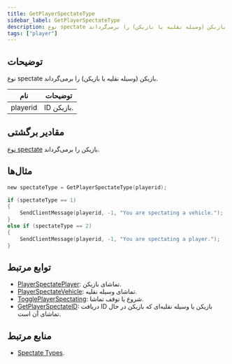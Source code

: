 ```yaml
---
title: GetPlayerSpectateType
sidebar_label: GetPlayerSpectateType
description: نوع spectate بازیکن (وسیله نقلیه یا بازیکن) را برمی‌گرداند.
tags: ["player"]
---
```


<VersionWarn version='omp v1.1.0.2612' />

## توضیحات

نوع spectate بازیکن (وسیله نقلیه یا بازیکن) را برمی‌گرداند.

| نام     | توضیحات           |
|----------|-----------------------|
| playerid | ID بازیکن. |

## مقادیر برگشتی

[نوع spectate](../resources/spectatetypes) بازیکن را برمی‌گرداند.

## مثال‌ها

```c
new spectateType = GetPlayerSpectateType(playerid);

if (spectateType == 1)
{
    SendClientMessage(playerid, -1, "You are spectating a vehicle.");
}
else if (spectateType == 2)
{
    SendClientMessage(playerid, -1, "You are spectating a player.");
}
```

## توابع مرتبط

- [PlayerSpectatePlayer](PlayerSpectatePlayer): تماشای بازیکن.
- [PlayerSpectateVehicle](PlayerSpectateVehicle): تماشای وسیله نقلیه.
- [TogglePlayerSpectating](TogglePlayerSpectating): شروع یا توقف تماشا.
- [GetPlayerSpectateID](GetPlayerSpectateID): دریافت ID بازیکن یا وسیله نقلیه‌ای که بازیکن در حال تماشای آن است.

## منابع مرتبط

- [Spectate Types](../resources/spectatetypes).